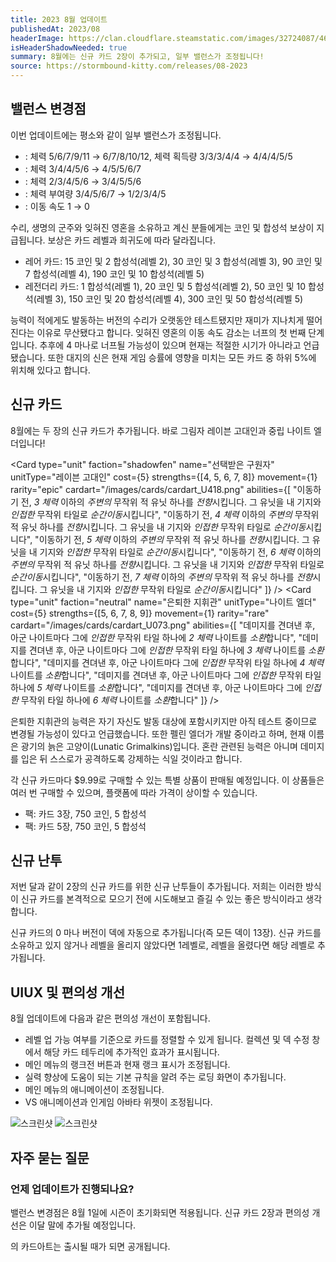 ```yaml
---
title: 2023 8월 업데이트
publishedAt: 2023/08
headerImage: https://clan.cloudflare.steamstatic.com/images/32724087/46842f26239caf78460901fc64468d9e2fdc3c37.png
isHeaderShadowNeeded: true
summary: 8월에는 신규 카드 2장이 추가되고, 일부 밸런스가 조정됩니다!
source: https://stormbound-kitty.com/releases/08-2023
---
```


<script>
    import Old from "$components/Old.svelte";
    import ImageBlock from "$components/ImageBlock.svelte";
    import FlexibleList from "$components/FlexibleList.svelte";
    import Icon from "$components/Icon.svelte";
    import Card from "$components/Card.svelte";
    import CardLink from "$components/CardLink.svelte";
    import Comment from "$components/Comment.svelte";
    import DiscountedBrawl from "$components/DiscountedBrawl.md";
</script>

## 밸런스 변경점
이번 업데이트에는 평소와 같이 일부 밸런스가 조정됩니다.

  - <CardLink target="대지의 신" />: 체력 <Old>5/6/7/9/11</Old> → 6/7/8/10/12, 체력 획득량 <Old>3/3/3/4/4</Old> → 4/4/4/5/5
  - <CardLink target="시체 소환사" />: 체력 <Old>3/4/4/5/6</Old> → 4/5/5/6/7
  - <CardLink target="전선 기술자" />: 체력 <Old>2/3/4/5/6</Old> → 3/4/5/5/6
  - <CardLink target="수리, 생명의 군주" />: 체력 부여량 <Old>3/4/5/6/7</Old> → 1/2/3/4/5
  - <CardLink target="잊혀진 영혼" />: 이동 속도 <Old>1</Old> → 0

<Comment>

수리, 생명의 군주와 잊혀진 영혼을 소유하고 계신 분들에게는 코인 및 합성석 보상이 지급됩니다. 보상은 카드 레벨과 희귀도에 따라 달라집니다.

  - <Icon type="rare" /> 레어 카드: <Icon type="coin" /> 15 코인 및 <Icon type="stone" /> 2 합성석(레벨 2), <Icon type="coin" /> 30 코인 및 <Icon type="stone" /> 3 합성석(레벨 3), <Icon type="coin" /> 90 코인 및 <Icon type="stone" /> 7 합성석(레벨 4), <Icon type="coin" /> 190 코인 및 <Icon type="stone" /> 10 합성석(레벨 5)
  - <Icon type="legendary" /> 레전더리 카드: <Icon type="stone" /> 1 합성석(레벨 1), <Icon type="coin" /> 20 코인 및 <Icon type="stone" /> 5 합성석(레벨 2), <Icon type="coin" /> 50 코인 및 <Icon type="stone" /> 10 합성석(레벨 3), <Icon type="coin" /> 150 코인 및 <Icon type="stone" /> 20 합성석(레벨 4), <Icon type="coin" /> 300 코인 및 <Icon type="stone" /> 50 합성석(레벨 5)

</Comment>
<Comment>

능력이 적에게도 발동하는 버전의 수리가 오랫동안 테스트됐지만 재미가 지나치게 떨어진다는 이유로 무산됐다고 합니다. 잊혀진 영혼의 이동 속도 감소는 너프의 첫 번째 단계입니다. 추후에 4 마나로 너프될 가능성이 있으며 현재는 적절한 시기가 아니라고 언급됐습니다. 또한 대지의 신은 현재 게임 승률에 영향을 미치는 모든 카드 중 하위 5%에 위치해 있다고 합니다.

</Comment>

## 신규 카드
8월에는 두 장의 신규 카드가 추가됩니다. 바로 그림자 레이븐 고대인과 중립 나이트 엘더입니다!

<Card type="unit" faction="shadowfen" name="선택받은 구원자" unitType="레이븐 고대인" cost={5} strengths={[4, 5, 6, 7, 8]} movement={1} rarity="epic" cardart="/images/cards/cardart_U418.png" abilities={[
    "이동하기 전, *3 체력* 이하의 *주변의* 무작위 적 유닛 하나를 *전향*시킵니다. 그 유닛을 내 기지와 *인접한* 무작위 타일로 *순간이동*시킵니다",
    "이동하기 전, *4 체력* 이하의 *주변의* 무작위 적 유닛 하나를 *전향*시킵니다. 그 유닛을 내 기지와 *인접한* 무작위 타일로 *순간이동*시킵니다",
    "이동하기 전, *5 체력* 이하의 *주변의* 무작위 적 유닛 하나를 *전향*시킵니다. 그 유닛을 내 기지와 *인접한* 무작위 타일로 *순간이동*시킵니다",
    "이동하기 전, *6 체력* 이하의 *주변의* 무작위 적 유닛 하나를 *전향*시킵니다. 그 유닛을 내 기지와 *인접한* 무작위 타일로 *순간이동*시킵니다",
    "이동하기 전, *7 체력* 이하의 *주변의* 무작위 적 유닛 하나를 *전향*시킵니다. 그 유닛을 내 기지와 *인접한* 무작위 타일로 *순간이동*시킵니다"
]} />
<Card type="unit" faction="neutral" name="은퇴한 지휘관" unitType="나이트 엘더" cost={5} strengths={[5, 6, 7, 8, 9]} movement={1} rarity="rare" cardart="/images/cards/cardart_U073.png" abilities={[
    "데미지를 견뎌낸 후, 아군 나이트마다 그에 *인접한* 무작위 타일 하나에 *2 체력* 나이트를 *소환*합니다",
    "데미지를 견뎌낸 후, 아군 나이트마다 그에 *인접한* 무작위 타일 하나에 *3 체력* 나이트를 *소환*합니다",
    "데미지를 견뎌낸 후, 아군 나이트마다 그에 *인접한* 무작위 타일 하나에 *4 체력* 나이트를 *소환*합니다",
    "데미지를 견뎌낸 후, 아군 나이트마다 그에 *인접한* 무작위 타일 하나에 *5 체력* 나이트를 *소환*합니다",
    "데미지를 견뎌낸 후, 아군 나이트마다 그에 *인접한* 무작위 타일 하나에 *6 체력* 나이트를 *소환*합니다"
]} />

<Comment>

은퇴한 지휘관의 능력은 자기 자신도 발동 대상에 포함시키지만 아직 테스트 중이므로 변경될 가능성이 있다고 언급했습니다. 또한 펠린 엘더가 개발 중이라고 하며, 현재 이름은 광기의 늙은 고양이(Lunatic Grimalkins)입니다. 혼란 관련된 능력은 아니며 데미지를 입은 뒤 스스로가 공격하도록 강제하는 식일 것이라고 합니다.

</Comment>

각 신규 카드마다 $9.99로 구매할 수 있는 특별 상품이 판매될 예정입니다. 이 상품들은 여러 번 구매할 수 있으며, 플랫폼에 따라 가격이 상이할 수 있습니다.

  - <CardLink target="선택받은 구원자" /> 팩: 카드 3장, <Icon type="coin" /> 750 코인, <Icon type="stone" /> 5 합성석
  - <CardLink target="은퇴한 지휘관" /> 팩: 카드 5장, <Icon type="coin" /> 750 코인, <Icon type="stone" /> 5 합성석

## 신규 난투
저번 달과 같이 2장의 신규 카드를 위한 신규 난투들이 추가됩니다. 저희는 이러한 방식이 신규 카드를 본격적으로 모으기 전에 시도해보고 즐길 수 있는 좋은 방식이라고 생각합니다.

신규 카드의 0 마나 버전이 덱에 자동으로 추가됩니다(즉 모든 덱이 13장). 신규 카드를 소유하고 있지 않거나 레벨을 올리지 않았다면 1레벨로, 레벨을 올렸다면 해당 레벨로 추가됩니다.

## UIUX 및 편의성 개선
8월 업데이트에 다음과 같은 편의성 개선이 포함됩니다.

  - 레벨 업 가능 여부를 기준으로 카드를 정렬할 수 있게 됩니다. 컬렉션 및 덱 수정 창에서 해당 카드 테두리에 추가적인 효과가 표시됩니다.
  - 메인 메뉴의 랭크전 버튼과 현재 랭크 표시가 조정됩니다.
  - 실력 향상에 도움이 되는 기본 규칙을 알려 주는 로딩 화면이 추가됩니다.
  - 메인 메뉴의 애니메이션이 조정됩니다.
  - VS 애니메이션과 인게임 아바타 위젯이 조정됩니다.

<FlexibleList allowOverflow>
    <img alt="스크린샷" src="https://cdn.sanity.io/images/5hlpazgd/production/f06d465d4166756f1773ab807bec053542c356c2-1080x1920.png#screenshot" />
    <img alt="스크린샷" src="https://cdn.sanity.io/images/5hlpazgd/production/ec79f28c2c75efdf482785456d447d9072eacb4f-1080x1920.png#screenshot" />
</FlexibleList>

## 자주 묻는 질문
### 언제 업데이트가 진행되나요?
밸런스 변경점은 8월 1일에 시즌이 초기화되면 적용됩니다. 신규 카드 2장과 편의성 개선은 이달 말에 추가될 예정입니다.

<CardLink target="은퇴한 지휘관" />의 카드아트는 출시될 때가 되면 공개됩니다.